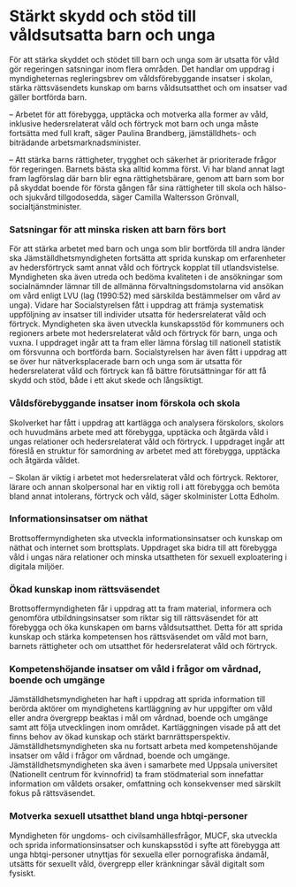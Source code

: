 # Stärkt skydd och stöd till våldsutsatta barn och unga

För att stärka skyddet och stödet till barn och unga som är utsatta för våld gör regeringen satsningar inom flera områden. Det handlar om uppdrag i myndigheternas regleringsbrev om våldsförebyggande insatser i skolan, stärka rättsväsendets kunskap om barns våldsutsatthet och om insatser vad gäller bortförda barn.

– Arbetet för att förebygga, upptäcka och motverka alla former av våld, inklusive hedersrelaterat våld och förtryck mot barn och unga måste fortsätta med full kraft, säger Paulina Brandberg, jämställdhets- och biträdande arbetsmarknadsminister.

– Att stärka barns rättigheter, trygghet och säkerhet är prioriterade frågor för regeringen. Barnets bästa ska alltid komma först. Vi har bland annat lagt fram lagförslag där barn blir egna rättighetsbärare, genom att barn som bor på skyddat boende för första gången får sina rättigheter till skola och hälso- och sjukvård tillgodosedda, säger Camilla Waltersson Grönvall, socialtjänstminister.

### Satsningar för att minska risken att barn förs bort

För att stärka arbetet med barn och unga som blir bortförda till andra länder ska Jämställdhetsmyndigheten fortsätta att sprida kunskap om erfarenheter av hedersförtryck samt annat våld och förtryck kopplat till utlandsvistelse. Myndigheten ska även utreda och bedöma kvaliteten i de ansökningar som socialnämnder lämnar till de allmänna förvaltningsdomstolarna vid ansökan om vård enligt LVU (lag (1990:52) med särskilda bestämmelser om vård av unga). Vidare har Socialstyrelsen fått i uppdrag att främja systematisk uppföljning av insatser till individer utsatta för hedersrelaterat våld och förtryck. Myndigheten ska även utveckla kunskapsstöd för kommuners och regioners arbete mot hedersrelaterat våld och förtryck för barn, unga och vuxna. I uppdraget ingår att ta fram eller lämna förslag till nationell statistik om försvunna och bortförda barn. Socialstyrelsen har även fått i uppdrag att se över hur nätverksplacerade barn och unga som är utsatta för hedersrelaterat våld och förtryck kan få bättre förutsättningar för att få skydd och stöd, både i ett akut skede och långsiktigt.

### Våldsförebyggande insatser inom förskola och skola

Skolverket har fått i uppdrag att kartlägga och analysera förskolors, skolors och huvudmäns arbete med att förebygga, upptäcka och åtgärda våld i ungas relationer och hedersrelaterat våld och förtryck. I uppdraget ingår att föreslå en struktur för samordning av arbetet med att förebygga, upptäcka och åtgärda våldet.

– Skolan är viktig i arbetet mot hedersrelaterat våld och förtryck. Rektorer, lärare och annan skolpersonal har en viktig roll i att förebygga och bemöta bland annat intolerans, förtryck och våld, säger skolminister Lotta Edholm.

### Informationsinsatser om näthat

Brottsoffermyndigheten ska utveckla informationsinsatser och kunskap om näthat och internet som brottsplats. Uppdraget ska bidra till att förebygga våld i ungas nära relationer och minska utsattheten för sexuell exploatering i digitala miljöer.

### Ökad kunskap inom rättsväsendet

Brottsoffermyndigheten får i uppdrag att ta fram material, informera och genomföra utbildningsinsatser som riktar sig till rättsväsendet för att förebygga och öka kunskapen om barns våldsutsatthet. Detta för att sprida kunskap och stärka kompetensen hos rättsväsendet om våld mot barn, barnets rättigheter och om utsatthet för hedersrelaterat våld och förtryck.

### Kompetenshöjande insatser om våld i frågor om vårdnad, boende och umgänge

Jämställdhetsmyndigheten har haft i uppdrag att sprida information till berörda aktörer om myndighetens kartläggning av hur uppgifter om våld eller andra övergrepp beaktas i mål om vårdnad, boende och umgänge samt att följa utvecklingen inom området. Kartläggningen visade på att det finns behov av ökad kunskap och stärkt barnrättsperspektiv. Jämställdhetsmyndigheten ska nu fortsatt arbeta med kompetenshöjande insatser om våld i frågor om vårdnad, boende och umgänge. Jämställdhetsmyndigheten ska även i samarbete med Uppsala universitet (Nationellt centrum för kvinnofrid) ta fram stödmaterial som innefattar information om våldets orsaker, omfattning och konsekvenser med särskilt fokus på rättsväsendet.

### Motverka sexuell utsatthet bland unga hbtqi-personer

Myndigheten för ungdoms- och civilsamhällesfrågor, MUCF, ska utveckla och sprida informationsinsatser och kunskapsstöd i syfte att förebygga att unga hbtqi-personer utnyttjas för sexuella eller pornografiska ändamål, utsätts för sexuellt våld, övergrepp eller kränkningar såväl digitalt som fysiskt.
